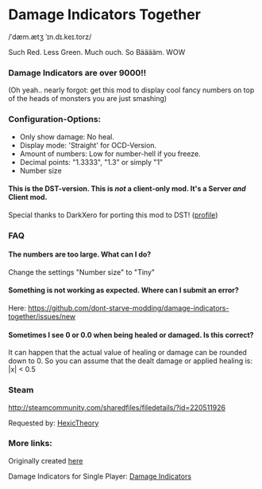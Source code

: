 # Damage Indicators Together
/ˈdæm.ætʒ ˈɪn.dɪ.keɪ.torz/

Such Red. Less Green. Much ouch. So Bääääm. WOW

### Damage Indicators are over 9000!!

(Oh yeah.. nearly forgot: get this mod to display cool fancy numbers on top of the heads of monsters you are just smashing)

### Configuration-Options:
* Only show damage: No heal.
* Display mode: 'Straight' for OCD-Version.
* Amount of numbers: Low for number-hell if you freeze.
* Decimal points: "1.3333", "1.3" or simply "1"
* Number size

#### This is the DST-version. This is *not* a client-only mod. It's a Server *and* Client mod.

Special thanks to DarkXero for porting this mod to DST! ([profile](http://forums.kleientertainment.com/user/537485-darkxero/]))

### FAQ

#### The numbers are too large. What can I do?
Change the settings "Number size" to "Tiny"

#### Something is not working as expected. Where can I submit an error?
Here: https://github.com/dont-starve-modding/damage-indicators-together/issues/new

#### Sometimes I see 0 or 0.0 when being healed or damaged. Is this correct?
It can happen that the actual value of healing or damage can be rounded down to 0. So you can assume that the dealt damage or applied healing is: |x| < 0.5

### Steam
http://steamcommunity.com/sharedfiles/filedetails/?id=220511926

Requested by: [HexicTheory](http://forums.kleientertainment.com/topic/58723-requesthelp-porting-ds-mod-to-dst/)

### More links:
Originally created [here](http://forums.kleientertainment.com/files/file/439-damage-indicators/)

Damage Indicators for Single Player: [Damage Indicators](http://steamcommunity.com/sharedfiles/filedetails/?id=220511926&searchtext=Damage)
